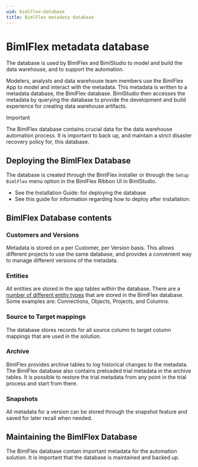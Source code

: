 ```yaml
---
uid: bimlflex-database
title: BimlFlex metadata database
---
```

# BimlFlex metadata database

The database is used by BimlFlex and BimlStudio to model and build the data warehouse, and to support the automation.

Modelers, analysts and data warehouse team members use the BimlFlex App to model and interact with the metadata. This metadata is written to a metadata database, the BimlFlex database. BimlStudio then accesses the metadata by querying the database to provide the development and build experience for creating data warehouse artifacts.

> [!IMPORTANT]
> The BimlFlex database contains crucial data for the data warehouse automation process. It is important to back up, and maintain a strict disaster recovery policy for, this database.

## Deploying the BimlFlex Database

The database is created through the BimlFlex installer or through the `Setup BimlFlex` menu option in the BimlFlex Ribbon UI in BimlStudio.

* See the Installation Guide: [](xref:bimlflex-installing-bimlflex) for deploying the database
* See this guide for information regarding how to deploy after installation: [](xref:bimlflex-metadata-database-installation)

## BimlFlex Database contents

### Customers and Versions

Metadata is stored on a per Customer, per Version basis. This allows different projects to use the same database, and provides a convenient way to manage different versions of the metadata.

### Entities

All entities are stored in the app tables within the database. There are a [number of different entity types](xref:bimlflex-metadata-entity-definitions) that are stored in the BimlFlex database.  Some examples are: Connections, Objects, Projects, and Columns.

### Source to Target mappings

The database stores records for all source column to target column mappings that are used in the solution.

### Archive

BimlFlex provides archive tables to log historical changes to the metadata. The BimlFlex database also contains preloaded trial metadata in the archive tables. It is possible to restore the trial metadata from any point in the trial process and start from there.

### Snapshots

All metadata for a version can be stored through the snapshot feature and saved for later recall when needed.

## Maintaining the BimlFlex Database

The BimlFlex database contain important metadata for the automation solution. It is important that the database is maintained and backed up.
